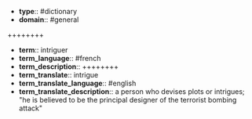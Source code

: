 
- **type**:: #dictionary 
- **domain**:: #general 

++++++++
- **term**:: intriguer
- **term_language**:: #french
- **term_description**::
++++++++
- **term_translate**:: intrigue
- **term_translate_language**:: #english
- **term_translate_description**:: a person who devises plots or intrigues; "he is believed to be the principal designer of the terrorist bombing attack"   
